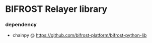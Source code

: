 # BIFROST Relayer library
### dependency
- chainpy @ https://github.com/bifrost-platform/bifrost-python-lib